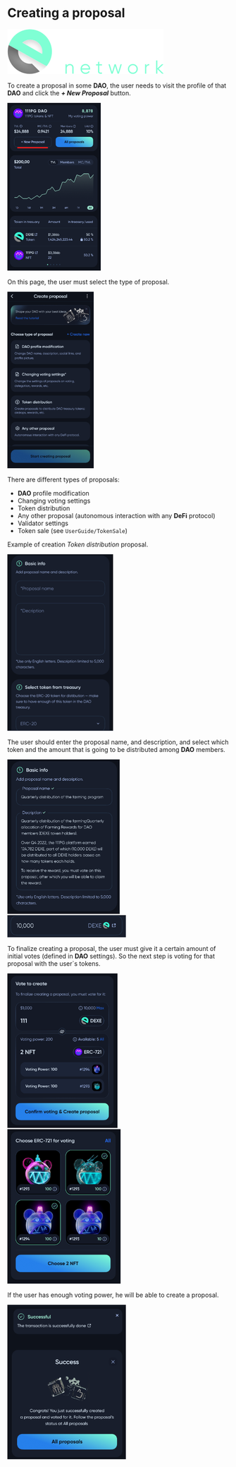 # Creating a proposal

![Logo](../img/logoDeXe.svg)

To create a proposal in some **DAO**, the user needs to visit the profile of that **DAO** and click the ***+ New Proposal*** button.

<img src="../img/userGuideCreateProposal/userGuideImg_DAOPage.png" height="380" />

On this page, the user must select the type of proposal.

<img src="../img/userGuideCreateProposal/userGuideImg_CreateProposalPage.png" height="400" />

There are different types of proposals:
- **DAO** profile modification
- Changing voting settings
- Token distribution
- Any other proposal (autonomous interaction with any **DeFi** protocol)
- Validator settings
- Token sale (see `UserGuide/TokenSale`)

Example of creation *Token distribution* proposal.

<img src="../img/userGuideCreateProposal/userGuideImg_TokenDistribution.png" height="400" />

The user should enter the proposal name, and description, and select which token and the amount that is going to be distributed among **DAO** members.

<img src="../img/userGuideCreateProposal/userGuideImg_TokenDistributionBasic.png" height="350" />


<img src="../img/userGuideCreateProposal/userGuideImg_TokenDistributionSelectedToken.png" height="50" />

To finalize creating a proposal, the user must give it a certain amount of initial votes (defined in **DAO** settings). So the next step is voting for that proposal with the user`s tokens.

<img src="../img/userGuideCreateProposal/userGuideImg_TokenDistributionVoting.png" height="350" />
<img src="../img/userGuideCreateProposal/userGuideImg_TokenDistributionVotingNFT.png" height="350" />

If the user has enough voting power, he will be able to create a proposal.

<img src="../img/userGuideCreateProposal/userGuideImg_TokenDistributionSuccess.png" height="350" />
